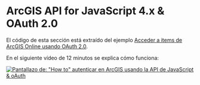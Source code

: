 # ArcGIS API for JavaScript 4.x & OAuth 2.0

El código de esta sección está extraído del ejemplo [Acceder a items de ArcGIS Online usando OAuth 2.0](https://developers.arcgis.com/javascript/latest/sample-code/identity-oauth-basic/index.html).

En el siguiente vídeo de 12 minutos se explica cómo funciona:

[![Pantallazo de: "How to" autenticar en ArcGIS usando la API de JavaScript & oAuth](https://i.ytimg.com/vi/Q9toWrNfeUo/hqdefault.jpg)](https://www.youtube.com/watch?v=Q9toWrNfeUo)
